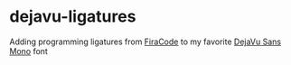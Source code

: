 # dejavu-ligatures
Adding programming ligatures from [FiraCode](https://github.com/tonsky/FiraCode) to my favorite [DejaVu Sans Mono](http://dejavu-fonts.org/wiki/Main_Page) font
